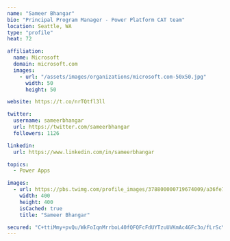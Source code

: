 ```yaml
---
name: "Sameer Bhangar"
bio: "Principal Program Manager - Power Platform CAT team"
location: Seattle, WA
type: "profile"
heat: 72

affiliation:
  name: Microsoft
  domain: microsoft.com
  images:
    - url: "/assets/images/organizations/microsoft.com-50x50.jpg"
      width: 50
      height: 50

website: https://t.co/nrTQtfl3ll

twitter:
  username: sameerbhangar
  url: https://twitter.com/sameerbhangar
  followers: 1126

linkedin:
  url: https://www.linkedin.com/in/sameerbhangar

topics:
  - Power Apps

images:
  - url: https://pbs.twimg.com/profile_images/378800000719674009/a36fe7ddfab1778b76e5793772e43798_400x400.jpeg
    width: 400
    height: 400
    isCached: true
    title: "Sameer Bhangar"

secured: "C+ttiMmy+pvQu/WkFoIqnMrrboL40fQFQFcFdUYTzuUVKmAc4GFc3o/fLrScY+nIQRgaU1rj8rdwKYunzPKEjfGBa6KKK76aawUqQKQ1werpsBe99UkbXZCHxGtkEB9t2+fAc7iBjkBZSmNav8yKIHp9gfFjntjmSCUE6Z8v94Rjz0u+9mvtxjyUxDGu515h+LvU/j2+XmUaaMgqRsB5JLW8bPWniVzK/eAewA6PrTh4Olsi2DNhHKHOMD8/LuPnbTyboigUsfZS3ic2rHeeCOXQQD8luRkzeBQ2sSMZ8qcSMJsBHSpZNR0hmbemIGokXkNgJ+7UunKEUt4qy8/Uhcn/1mG5HQgsv9t4Vq0LE0EY4TvKxh8mOIAv1rPoL3J2XR32A3VAtJBcLfGWuJWkra1+vNi+3NlLM+bTdBBASJ4=;m9Oy4B3/ccxUnGtAsqVLzA=="
---
```


